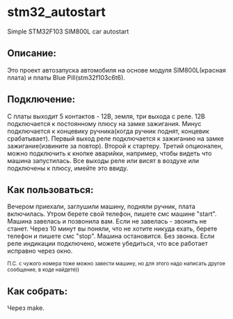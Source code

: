 # stm32_autostart
Simple STM32F103 SIM800L car autostart
## Описание:
Это проект автозапуска автомобиля на основе модуля SIM800L(красная плата) и платы Blue Pill(stm32f103c6t6).
## Подключение:
С платы выходит 5 контактов -  12В, земля, три выхода с реле. 12В подключается к постоянному плюсу на замке зажигания. Минус подключается к концевику ручника(когда ручник поднят, концевик срабатывает). Первый выход реле подключается к зажиганию на замке зажигание(извините за повтор). Второй к стартеру. Третий опционален, можно подключить к кнопке аварийки, например, чтобы видеть что машина запустилась. Все выходы реле или висят в воздухе или подключены к плюсу, имейте это ввиду.
## Как пользоваться:
Вечером приехали, заглушили машину, подняли ручник, плата включилась. Утром берете свой телефон, пишете смс машине "start". Машина завелась и позвонила вам. Если не завелась - звонить не станет. Через 10 минут вы поняли, что не хотите никуда ехать, берете телефон и пишете смс "stop". Машина остановится. Без звонка. Если реле индикации подключено, можете убедиться, что все работает исправно через окно.

<sub>П.С. с чужого номера тоже можно завести машину, но для этого надо написать другое сообщение, в коде найдете))</sub>
## Как собрать:
Через make.
